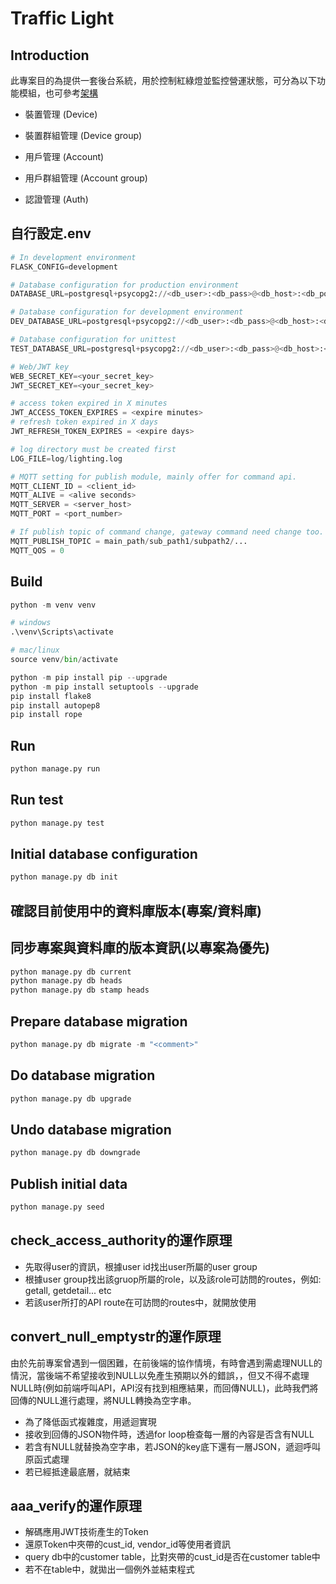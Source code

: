 # Traffic Light

## Introduction

此專案目的為提供一套後台系統，用於控制紅綠燈並監控營運狀態，可分為以下功能模組，也可參考[架構](https://hackmd.io/@kuochuwon/SJm_rVfo_)

* 裝置管理 (Device)

* 裝置群組管理 (Device group)

* 用戶管理 (Account)

* 用戶群組管理 (Account group)

* 認證管理 (Auth)

## 自行設定.env

```python
# In development environment
FLASK_CONFIG=development

# Database configuration for production environment
DATABASE_URL=postgresql+psycopg2://<db_user>:<db_pass>@<db_host>:<db_port>/<db_name>

# Database configuration for development environment
DEV_DATABASE_URL=postgresql+psycopg2://<db_user>:<db_pass>@<db_host>:<db_port>/<db_name>

# Database configuration for unittest
TEST_DATABASE_URL=postgresql+psycopg2://<db_user>:<db_pass>@<db_host>:<db_port>/<db_name>

# Web/JWT key
WEB_SECRET_KEY=<your_secret_key>
JWT_SECRET_KEY=<your_secret_key>

# access token expired in X minutes
JWT_ACCESS_TOKEN_EXPIRES = <expire minutes>
# refresh token expired in X days
JWT_REFRESH_TOKEN_EXPIRES = <expire days>

# log directory must be created first
LOG_FILE=log/lighting.log

# MQTT setting for publish module, mainly offer for command api.
MQTT_CLIENT_ID = <client_id>
MQTT_ALIVE = <alive seconds>
MQTT_SERVER = <server_host>
MQTT_PORT = <port_number>

# If publish topic of command change, gateway command need change too.
MQTT_PUBLISH_TOPIC = main_path/sub_path1/subpath2/...
MQTT_QOS = 0
```

## Build

```python
python -m venv venv

# windows
.\venv\Scripts\activate

# mac/linux
source venv/bin/activate
```

```python
python -m pip install pip --upgrade
python -m pip install setuptools --upgrade
pip install flake8
pip install autopep8
pip install rope
```



## Run

```python
python manage.py run
```

## Run test

```python
python manage.py test
```

## Initial database configuration

```python
python manage.py db init
```

## 確認目前使用中的資料庫版本(專案/資料庫)
## 同步專案與資料庫的版本資訊(以專案為優先)

```python
python manage.py db current
python manage.py db heads
python manage.py db stamp heads
```

## Prepare database migration

```python
python manage.py db migrate -m "<comment>"
```

## Do database migration

```python
python manage.py db upgrade
```

## Undo database migration

 ```python
python manage.py db downgrade
```

## Publish initial data

```python
python manage.py seed
```

## check_access_authority的運作原理
* 先取得user的資訊，根據user id找出user所屬的user group
* 根據user group找出該gruop所屬的role，以及該role可訪問的routes，例如: getall, getdetail... etc
* 若該user所打的API route在可訪問的routes中，就開放使用

## convert_null_emptystr的運作原理
由於先前專案曾遇到一個困難，在前後端的協作情境，有時會遇到需處理NULL的情況，當後端不希望接收到NULL以免產生預期以外的錯誤，，但又不得不處理NULL時(例如前端呼叫API，API沒有找到相應結果，而回傳NULL)，此時我們將回傳的NULL進行處理，將NULL轉換為空字串。
* 為了降低函式複雜度，用遞迴實現
* 接收到回傳的JSON物件時，透過for loop檢查每一層的內容是否含有NULL
* 若含有NULL就替換為空字串，若JSON的key底下還有一層JSON，遞迴呼叫原函式處理
* 若已經抵達最底層，就結束

## aaa_verify的運作原理
* 解碼應用JWT技術產生的Token
* 還原Token中夾帶的cust_id, vendor_id等使用者資訊
* query db中的customer table，比對夾帶的cust_id是否在customer table中
* 若不在table中，就拋出一個例外並結束程式
